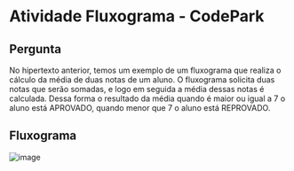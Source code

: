 # Atividade Fluxograma - CodePark

## Pergunta
No hipertexto anterior, temos um exemplo de um fluxograma que realiza o cálculo da média de duas notas de um aluno. O fluxograma solicita duas notas que serão somadas, e logo em seguida a média dessas notas é calculada. Dessa forma o resultado da média quando é maior ou igual a 7 o aluno está APROVADO, quando menor que 7 o aluno está REPROVADO.


## Fluxograma
![image](https://github.com/pedro-varela1/CursoFAP-SoftexPernambuco/assets/93870597/bda2b25c-edbf-4fc8-8549-bd8117c11cc1)
